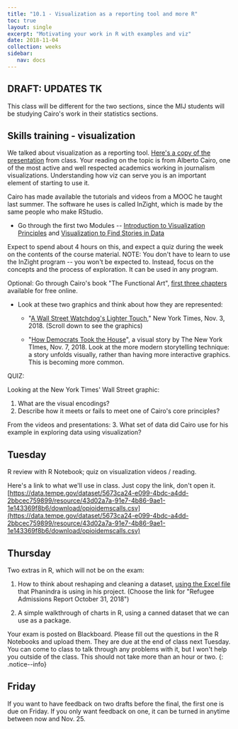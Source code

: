 ```yaml
---
title: "10.1 - Visualization as a reporting tool and more R"
toc: true
layout: single
excerpt: "Motivating your work in R with examples and viz"
date: 2018-11-04
collection: weeks
sidebar:
   nav: docs
---
```


## DRAFT: UPDATES TK

This class will  be different for the two sections, since the MIJ students will be studying Cairo's work in their statistics sections.


## Skills training - visualization

We talked about visualization as a reporting tool. [Here's a copy of the presentation]({{base.url}}/assets/docs/reportingviz_2018.pdf) from class. Your reading on the topic is from Alberto Cairo, one of the most active and well respected academics working in journalism visualizations. Understanding how viz can serve you is an important element of starting to use it.

Cairo has made available the tutorials and videos from a MOOC he taught last summer. The software he uses is called InZight, which is made by the same people who make RStudio.

* Go through the first two Modules -- [Introduction to Visualization Principles](https://journalismcourses.org/data-viz-course-material.html) and [Visualization to Find Stories in Data](https://journalismcourses.org/data-viz-course-material.html)

Expect to spend about 4 hours on this, and expect a quiz during the week on the contents of the course material.  NOTE: You don't have to learn to use the InZight program -- you won't be expected to. Instead, focus on the concepts and the process of exploration. It can be used in any program.

Optional: Go through Cairo's book "The Functional Art", [first three chapters](http://www.thefunctionalart.com/p/about-book.html) available for free online.

* Look at these two graphics and think about how they are represented:
  * "[A Wall Street Watchdog's Lighter Touch](https://www.nytimes.com/2018/11/03/us/trump-sec-doj-corporate-penalties.html)," New York Times, Nov. 3, 2018. (Scroll down to see the graphics)

  * "[How Democrats Took the House](https://www.nytimes.com/interactive/2018/11/07/us/politics/how-democrats-took-the-house.html)", a visual story by The New York TImes, Nov. 7, 2018. Look at the more modern storytelling technique: a story unfolds visually, rather than having more interactive graphics. This is becoming more common.



QUIZ:

Looking at the New York Times' Wall Street graphic:
1. What are the visual encodings?
2. Describe how it meets or fails to meet one of Cairo's core principles?

From the videos and presentations:
3. What set of data did Cairo use for his example in exploring data using visualization?

## Tuesday

R review with R Notebook; quiz on visualization videos / reading.

Here's a link to what we'll use in class. Just copy the link, don't open it.
[https://data.tempe.gov/dataset/5673ca24-e099-4bdc-a4dd-2bbcec759899/resource/43d02a7a-91e7-4b86-9ae1-1e143369f8b6/download/opioidemscalls.csv](https://data.tempe.gov/dataset/5673ca24-e099-4bdc-a4dd-2bbcec759899/resource/43d02a7a-91e7-4b86-9ae1-1e143369f8b6/download/opioidemscalls.csv)

## Thursday

Two extras in R, which will not be on the exam:

1. How to think about reshaping and cleaning a dataset, [using the Excel file](http://www.wrapsnet.org/admissions-and-arrivals/) that Phanindra is using in his project. (Choose the link for "Refugee Admissions Report October 31, 2018")

2. A simple walkthrough of charts in R, using a canned dataset that we can use as a package.

Your exam is posted on Blackboard. Please fill out the questions in the R Notebooks and upload them. They are due at the end of class next Tuesday. You can come to class to talk through any problems with it, but I won't help you outside of the class. This should not take more than an hour or two.
{: .notice--info}


## Friday

If you want to have feedback on two drafts before the final, the first one is due on Friday. If you only want feedback on one, it can be turned in anytime between now and Nov. 25.
